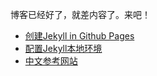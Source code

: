 

博客已经好了，就差内容了。来吧！

* [创建Jekyll in Github Pages](https://help.github.com/articles/using-jekyll-as-a-static-site-generator-with-github-pages/)
* [配置Jekyll本地环境](https://help.github.com/articles/setting-up-your-github-pages-site-locally-with-jekyll)
* [中文参考网站](http://jekyllcn.com/)

